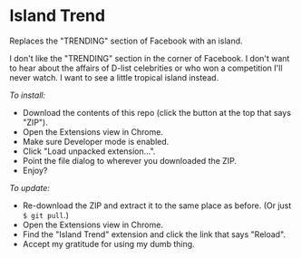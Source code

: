 Island Trend
============

Replaces the "TRENDING" section of Facebook with an island.

I don't like the "TRENDING" section in the corner of Facebook.
I don't want to hear about the affairs of D-list celebrities or
who won a competition I'll never watch. I want to see a little
tropical island instead.

_To install:_

- Download the contents of this repo (click the button at the top that says "ZIP").
- Open the Extensions view in Chrome.
- Make sure Developer mode is enabled.
- Click "Load unpacked extension...".
- Point the file dialog to wherever you downloaded the ZIP.
- Enjoy?

_To update:_

- Re-download the ZIP and extract it to the same place as before. (Or just `$ git pull`.)
- Open the Extensions view in Chrome.
- Find the "Island Trend" extension and click the link that says "Reload".
- Accept my gratitude for using my dumb thing.
